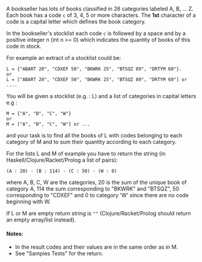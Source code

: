 <p>A bookseller has lots of books classified in 26 categories labeled A, B, ... Z. 
Each book has a code <code>c</code> of 3, 4, 5 or more characters. The <strong>1st</strong> character of a code is a capital letter which defines the book category.</p>
<p>  In the bookseller's stocklist each code <code>c</code> is followed by a space and by a positive integer n (int n &gt;= 0) 
  which indicates the quantity of books of this code in stock.</p>
<p>For example an extract of a stocklist could be:</p>
<pre><code>L = {"ABART 20", "CDXEF 50", "BKWRK 25", "BTSQZ 89", "DRTYM 60"}.
or
L = ["ABART 20", "CDXEF 50", "BKWRK 25", "BTSQZ 89", "DRTYM 60"] or ....
</code></pre>
<p>  You will be given a stocklist (e.g. : L) and a list of categories in capital letters 
  e.g : </p>
<pre><code>M = {"A", "B", "C", "W"} 
or
M = ["A", "B", "C", "W"] or ...
</code></pre>
<p>  and your task is to find all the books of L with codes 
  belonging to each category of M and to sum their quantity according to each category. </p>
<p>  For the lists L and M of example you have to return the string (in Haskell/Clojure/Racket/Prolog a list of pairs):  </p>
<pre><code>(A : 20) - (B : 114) - (C : 50) - (W : 0)
</code></pre>
<p>  where A, B, C, W are the categories, 20 is the sum of the unique book of category A, 114 the sum corresponding
  to "BKWRK" and "BTSQZ", 50 corresponding to "CDXEF" and 0 to category 'W' since there are no code beginning with W.</p>
<p>  If L or M are empty return string is <code>""</code> (Clojure/Racket/Prolog should return an empty array/list instead).</p>
<h4 id="notes">Notes:</h4>
<ul>
<li>In the result codes and their values are in the same order as in M.</li>
<li>See "Samples Tests" for the return.</li>
</ul>
